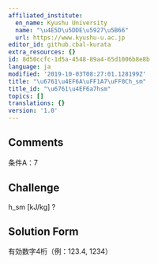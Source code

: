 ```yaml
---
affiliated_institute:
  en_name: Kyushu University
  name: "\u4E5D\u5DDE\u5927\u5B66"
  url: https://www.kyushu-u.ac.jp
editor_id: github.cbal-kurata
extra_resources: {}
id: 8d50ccfc-1d5a-4548-89a4-65d1006b8e8b
language: ja
modified: '2019-10-03T08:27:01.128199Z'
title: "\u6761\u4EF6A\uFF1A7\uFF0Ch_sm"
title_id: "\u6761\u4EF6a7hsm"
topics: []
translations: {}
version: '1.0'
---
```


## Comments
条件A：7

## Challenge
h_sm [kJ/kg] ?

## Solution Form
有効数字4桁（例：123.4,  1234）




